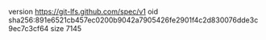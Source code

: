 version https://git-lfs.github.com/spec/v1
oid sha256:891e6521cb457ec0200b9042a7905426fe2901f4c2d830076dde3c9ec7c3cf64
size 7145
